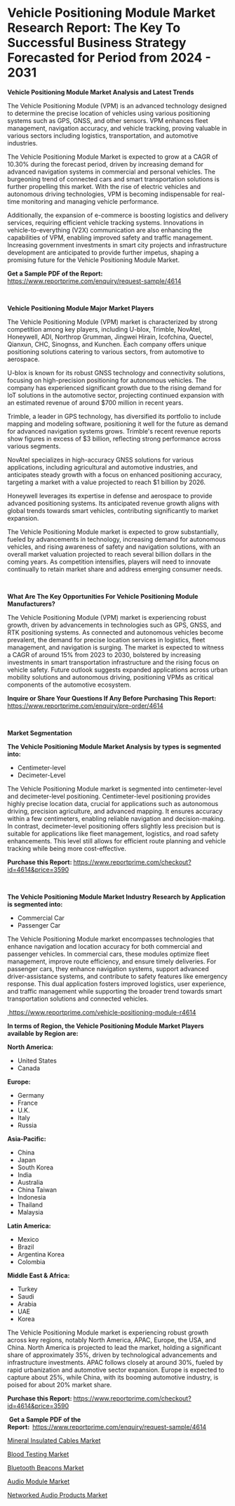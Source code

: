 <p><h1>Vehicle Positioning Module Market Research Report: The Key To Successful Business Strategy Forecasted for Period from 2024 - 2031</h1></p><p><strong>Vehicle Positioning Module Market Analysis and Latest Trends</strong></p>
<p><p>The Vehicle Positioning Module (VPM) is an advanced technology designed to determine the precise location of vehicles using various positioning systems such as GPS, GNSS, and other sensors. VPM enhances fleet management, navigation accuracy, and vehicle tracking, proving valuable in various sectors including logistics, transportation, and automotive industries. </p><p>The Vehicle Positioning Module Market is expected to grow at a CAGR of 10.30% during the forecast period, driven by increasing demand for advanced navigation systems in commercial and personal vehicles. The burgeoning trend of connected cars and smart transportation solutions is further propelling this market. With the rise of electric vehicles and autonomous driving technologies, VPM is becoming indispensable for real-time monitoring and managing vehicle performance. </p><p>Additionally, the expansion of e-commerce is boosting logistics and delivery services, requiring efficient vehicle tracking systems. Innovations in vehicle-to-everything (V2X) communication are also enhancing the capabilities of VPM, enabling improved safety and traffic management. Increasing government investments in smart city projects and infrastructure development are anticipated to provide further impetus, shaping a promising future for the Vehicle Positioning Module Market.</p></p>
<p><strong>Get a Sample PDF of the Report:&nbsp;</strong> <a href="https://www.reportprime.com/enquiry/request-sample/4614?utm_campaign=112&utm_medium=2&utm_source=Github&utm_content=ia&utm_term=15112024&utm_id=vehicle-positioning-module">https://www.reportprime.com/enquiry/request-sample/4614</a></p>
<p>&nbsp;</p>
<p><strong>Vehicle Positioning Module Major Market Players</strong></p>
<p><p>The Vehicle Positioning Module (VPM) market is characterized by strong competition among key players, including U-blox, Trimble, NovAtel, Honeywell, ADI, Northrop Grumman, Jingwei Hirain, Icofchina, Quectel, Qianxun, CHC, Sinognss, and Kunchen. Each company offers unique positioning solutions catering to various sectors, from automotive to aerospace.</p><p>U-blox is known for its robust GNSS technology and connectivity solutions, focusing on high-precision positioning for autonomous vehicles. The company has experienced significant growth due to the rising demand for IoT solutions in the automotive sector, projecting continued expansion with an estimated revenue of around $700 million in recent years.</p><p>Trimble, a leader in GPS technology, has diversified its portfolio to include mapping and modeling software, positioning it well for the future as demand for advanced navigation systems grows. Trimble's recent revenue reports show figures in excess of $3 billion, reflecting strong performance across various segments.</p><p>NovAtel specializes in high-accuracy GNSS solutions for various applications, including agricultural and automotive industries, and anticipates steady growth with a focus on enhanced positioning accuracy, targeting a market with a value projected to reach $1 billion by 2026.</p><p>Honeywell leverages its expertise in defense and aerospace to provide advanced positioning systems. Its anticipated revenue growth aligns with global trends towards smart vehicles, contributing significantly to market expansion.</p><p>The Vehicle Positioning Module market is expected to grow substantially, fueled by advancements in technology, increasing demand for autonomous vehicles, and rising awareness of safety and navigation solutions, with an overall market valuation projected to reach several billion dollars in the coming years. As competition intensifies, players will need to innovate continually to retain market share and address emerging consumer needs.</p></p>
<p>&nbsp;</p>
<p><strong>What Are The Key Opportunities For Vehicle Positioning Module Manufacturers?</strong></p>
<p><p>The Vehicle Positioning Module (VPM) market is experiencing robust growth, driven by advancements in technologies such as GPS, GNSS, and RTK positioning systems. As connected and autonomous vehicles become prevalent, the demand for precise location services in logistics, fleet management, and navigation is surging. The market is expected to witness a CAGR of around 15% from 2023 to 2030, bolstered by increasing investments in smart transportation infrastructure and the rising focus on vehicle safety. Future outlook suggests expanded applications across urban mobility solutions and autonomous driving, positioning VPMs as critical components of the automotive ecosystem.</p></p>
<p><strong>Inquire or Share Your Questions If Any Before Purchasing This Report:</strong> <a href="https://www.reportprime.com/enquiry/pre-order/4614?utm_campaign=112&utm_medium=2&utm_source=Github&utm_content=ia&utm_term=15112024&utm_id=vehicle-positioning-module">https://www.reportprime.com/enquiry/pre-order/4614</a></p>
<p>&nbsp;</p>
<p><strong>Market Segmentation</strong></p>
<p><strong>The Vehicle Positioning Module Market Analysis by types is segmented into:</strong></p>
<p><ul><li>Centimeter-level</li><li>Decimeter-Level</li></ul></p>
<p><p>The Vehicle Positioning Module market is segmented into centimeter-level and decimeter-level positioning. Centimeter-level positioning provides highly precise location data, crucial for applications such as autonomous driving, precision agriculture, and advanced mapping. It ensures accuracy within a few centimeters, enabling reliable navigation and decision-making. In contrast, decimeter-level positioning offers slightly less precision but is suitable for applications like fleet management, logistics, and road safety enhancements. This level still allows for efficient route planning and vehicle tracking while being more cost-effective.</p></p>
<p><strong>Purchase this Report:&nbsp;</strong><a href="https://www.reportprime.com/checkout?id=4614&price=3590&utm_campaign=112&utm_medium=2&utm_source=Github&utm_content=ia&utm_term=15112024&utm_id=vehicle-positioning-module">https://www.reportprime.com/checkout?id=4614&price=3590</a></p>
<p>&nbsp;</p>
<p><strong>The Vehicle Positioning Module Market Industry Research by Application is segmented into:</strong></p>
<p><ul><li>Commercial Car</li><li>Passenger Car</li></ul></p>
<p><p>The Vehicle Positioning Module market encompasses technologies that enhance navigation and location accuracy for both commercial and passenger vehicles. In commercial cars, these modules optimize fleet management, improve route efficiency, and ensure timely deliveries. For passenger cars, they enhance navigation systems, support advanced driver-assistance systems, and contribute to safety features like emergency response. This dual application fosters improved logistics, user experience, and traffic management while supporting the broader trend towards smart transportation solutions and connected vehicles.</p></p>
<p><a href="https://www.reportprime.com/vehicle-positioning-module-r4614?utm_campaign=112&utm_medium=2&utm_source=Github&utm_content=ia&utm_term=15112024&utm_id=vehicle-positioning-module">&nbsp;https://www.reportprime.com/vehicle-positioning-module-r4614</a></p>
<p><strong>In terms of Region, the Vehicle Positioning Module Market Players available by Region are:</strong></p>
<p>
    <p> <strong> North America: </strong>
        <ul>
            <li>United States</li>
            <li>Canada</li>
        </ul>
        </p> 
    <p> <strong> Europe: </strong>
        <ul>
            <li>Germany</li>
            <li>France</li>
            <li>U.K.</li>
            <li>Italy</li>
            <li>Russia</li>
        </ul>
        </p> 
    <p> <strong> Asia-Pacific: </strong>
        <ul>
            <li>China</li>
            <li>Japan</li>
            <li>South Korea</li>
            <li>India</li>
            <li>Australia</li>
            <li>China Taiwan</li>
            <li>Indonesia</li>
            <li>Thailand</li>
            <li>Malaysia</li>
        </ul>
        </p> 
    <p> <strong> Latin America: </strong>
        <ul>
            <li>Mexico</li>
            <li>Brazil</li>
            <li>Argentina Korea</li>
            <li>Colombia</li>
        </ul>
        </p> 
    <p> <strong> Middle East & Africa: </strong>
        <ul>
            <li>Turkey</li>
            <li>Saudi</li>
            <li>Arabia</li>
            <li>UAE</li>
            <li>Korea</li>
        </ul>
    </p>
    </p>
<p><p>The Vehicle Positioning Module market is experiencing robust growth across key regions, notably North America, APAC, Europe, the USA, and China. North America is projected to lead the market, holding a significant share of approximately 35%, driven by technological advancements and infrastructure investments. APAC follows closely at around 30%, fueled by rapid urbanization and automotive sector expansion. Europe is expected to capture about 25%, while China, with its booming automotive industry, is poised for about 20% market share.</p></p>
<p><strong>Purchase this Report: </strong><a href="https://www.reportprime.com/checkout?id=4614&price=3590&utm_campaign=112&utm_medium=2&utm_source=Github&utm_content=ia&utm_term=15112024&utm_id=vehicle-positioning-module">https://www.reportprime.com/checkout?id=4614&price=3590</a></p>
<p>&nbsp;<strong>Get a Sample PDF of the Report:&nbsp;&nbsp;</strong><a href="https://www.reportprime.com/enquiry/request-sample/4614?utm_campaign=112&utm_medium=2&utm_source=Github&utm_content=ia&utm_term=15112024&utm_id=vehicle-positioning-module">https://www.reportprime.com/enquiry/request-sample/4614</a></p>
<p><strong></strong></p>
<p><p><a href="https://www.linkedin.com/pulse/top-trends-transforming-mineral-insulated-cables-market-ps2zf?utm_campaign=112&utm_medium=2&utm_source=Github&utm_content=ia&utm_term=15112024&utm_id=vehicle-positioning-module">Mineral Insulated Cables Market</a></p><p><a href="https://issuu.com/reportprime-2/docs/blood-testing-market-size-2030.pptx_6143c908b88da7?utm_campaign=112&utm_medium=2&utm_source=Github&utm_content=ia&utm_term=15112024&utm_id=vehicle-positioning-module">Blood Testing Market</a></p><p><a href="https://issuu.com/reportprime-2/docs/bluetooth-beacons-market-size-2030._7b138d397e283f?utm_campaign=112&utm_medium=2&utm_source=Github&utm_content=ia&utm_term=15112024&utm_id=vehicle-positioning-module">Bluetooth Beacons Market</a></p><p><a href="https://www.linkedin.com/pulse/audio-module-industry-forecast-market-shifts-strategic-imperatives-i0rcf?utm_campaign=112&utm_medium=2&utm_source=Github&utm_content=ia&utm_term=15112024&utm_id=vehicle-positioning-module">Audio Module Market</a></p><p><a href="https://www.linkedin.com/pulse/networked-audio-products-market-research-report-exploring-4icjf?utm_campaign=112&utm_medium=2&utm_source=Github&utm_content=ia&utm_term=15112024&utm_id=vehicle-positioning-module">Networked Audio Products Market</a></p></p>